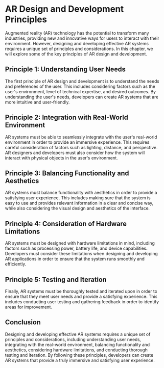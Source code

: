 AR Design and Development Principles
=================================================================================

Augmented reality (AR) technology has the potential to transform many industries, providing new and innovative ways for users to interact with their environment. However, designing and developing effective AR systems requires a unique set of principles and considerations. In this chapter, we will explore some of the key principles of AR design and development.

Principle 1: Understanding User Needs
-------------------------------------

The first principle of AR design and development is to understand the needs and preferences of the user. This includes considering factors such as the user's environment, level of technical expertise, and desired outcomes. By understanding the user's needs, developers can create AR systems that are more intuitive and user-friendly.

Principle 2: Integration with Real-World Environment
----------------------------------------------------

AR systems must be able to seamlessly integrate with the user's real-world environment in order to provide an immersive experience. This requires careful consideration of factors such as lighting, distance, and perspective. AR designers and developers must also consider how the system will interact with physical objects in the user's environment.

Principle 3: Balancing Functionality and Aesthetics
---------------------------------------------------

AR systems must balance functionality with aesthetics in order to provide a satisfying user experience. This includes making sure that the system is easy to use and provides relevant information in a clear and concise way, while also considering the visual design and aesthetics of the interface.

Principle 4: Consideration of Hardware Limitations
--------------------------------------------------

AR systems must be designed with hardware limitations in mind, including factors such as processing power, battery life, and device capabilities. Developers must consider these limitations when designing and developing AR applications in order to ensure that the system runs smoothly and efficiently.

Principle 5: Testing and Iteration
----------------------------------

Finally, AR systems must be thoroughly tested and iterated upon in order to ensure that they meet user needs and provide a satisfying experience. This includes conducting user testing and gathering feedback in order to identify areas for improvement.

Conclusion
----------

Designing and developing effective AR systems requires a unique set of principles and considerations, including understanding user needs, integrating with the real-world environment, balancing functionality and aesthetics, considering hardware limitations, and conducting thorough testing and iteration. By following these principles, developers can create AR systems that provide a truly immersive and satisfying user experience.
